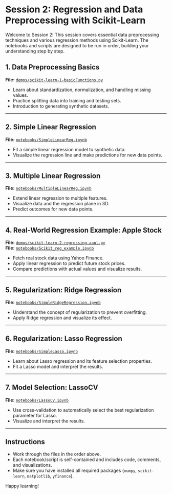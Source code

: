# Session 2: Regression and Data Preprocessing with Scikit-Learn

Welcome to Session 2! This session covers essential data preprocessing techniques and various regression methods using Scikit-Learn. The notebooks and scripts are designed to be run in order, building your understanding step by step.

## 1. Data Preprocessing Basics

**File:** [`demos/scikit-learn-1-basicFunctions.py`](demos/scikit-learn-1-basicFunctions.py)

- Learn about standardization, normalization, and handling missing values.
- Practice splitting data into training and testing sets.
- Introduction to generating synthetic datasets.

---

## 2. Simple Linear Regression

**File:** [`notebooks/SimpleLinearReg.ipynb`](notebooks/SimpleLinearReg.ipynb)

- Fit a simple linear regression model to synthetic data.
- Visualize the regression line and make predictions for new data points.

---

## 3. Multiple Linear Regression

**File:** [`notebooks/MultipleLinearReg.ipynb`](notebooks/MultipleLinearReg.ipynb)

- Extend linear regression to multiple features.
- Visualize data and the regression plane in 3D.
- Predict outcomes for new data points.

---

## 4. Real-World Regression Example: Apple Stock

**File:** [`demos/scikit-learn-2-regressing-aapl.py`](demos/scikit-learn-2-regressing-aapl.py)  
**File:** [`notebooks/Scikit_reg_example.ipynb`](notebooks/Scikit_reg_example.ipynb)

- Fetch real stock data using Yahoo Finance.
- Apply linear regression to predict future stock prices.
- Compare predictions with actual values and visualize results.

---

## 5. Regularization: Ridge Regression

**File:** [`notebooks/SimpleRidgeRegression.ipynb`](notebooks/SimpleRidgeRegression.ipynb)

- Understand the concept of regularization to prevent overfitting.
- Apply Ridge regression and visualize its effect.

---

## 6. Regularization: Lasso Regression

**File:** [`notebooks/SimpleLasso.ipynb`](notebooks/SimpleLasso.ipynb)

- Learn about Lasso regression and its feature selection properties.
- Fit a Lasso model and interpret the results.

---

## 7. Model Selection: LassoCV

**File:** [`notebooks/LassoCV.ipynb`](notebooks/LassoCV.ipynb)

- Use cross-validation to automatically select the best regularization parameter for Lasso.
- Visualize and interpret the results.

---

## Instructions

- Work through the files in the order above.
- Each notebook/script is self-contained and includes code, comments, and visualizations.
- Make sure you have installed all required packages (`numpy`, `scikit-learn`, `matplotlib`, `yfinance`).

Happy learning!
